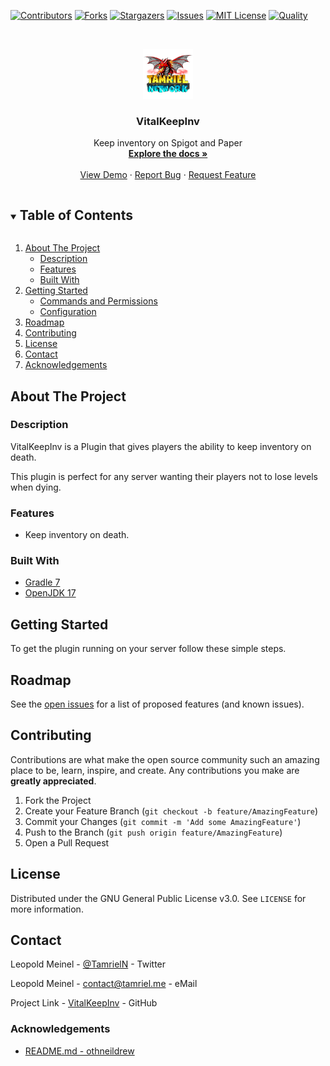 <!-- PROJECT SHIELDS -->
[![Contributors][contributors-shield]][contributors-url]
[![Forks][forks-shield]][forks-url]
[![Stargazers][stars-shield]][stars-url]
[![Issues][issues-shield]][issues-url]
[![MIT License][license-shield]][license-url]
[![Quality][quality-shield]][quality-url]

<!-- PROJECT LOGO -->
<!--suppress ALL -->
<br />
<p align="center">
  <a href="https://github.com/TamrielNetwork/VitalKeepInv">
    <img src="images/logo.png" alt="Logo" width="80" height="80">
  </a>

<h3 align="center">VitalKeepInv</h3>

  <p align="center">
    Keep inventory on Spigot and Paper
    <br />
    <a href="https://github.com/TamrielNetwork/VitalKeepInv"><strong>Explore the docs »</strong></a>
    <br />
    <br />
    <a href="https://github.com/TamrielNetwork/VitalKeepInv">View Demo</a>
    ·
    <a href="https://github.com/TamrielNetwork/VitalKeepInv/issues">Report Bug</a>
    ·
    <a href="https://github.com/TamrielNetwork/VitalKeepInv/issues">Request Feature</a>
  </p>

<!-- TABLE OF CONTENTS -->
<details open="open">
  <summary><h2 style="display: inline-block">Table of Contents</h2></summary>
  <ol>
    <li>
      <a href="#about-the-project">About The Project</a>
      <ul>
        <li><a href="#description">Description</a></li>
        <li><a href="#features">Features</a></li>
        <li><a href="#built-with">Built With</a></li>
      </ul>
    </li>
    <li>
      <a href="#getting-started">Getting Started</a>
      <ul>
        <li><a href="#commands-and-permissions">Commands and Permissions</a></li>
        <li><a href="#configuration">Configuration</a></li>
      </ul>
    </li>
    <li><a href="#roadmap">Roadmap</a></li>
    <li><a href="#contributing">Contributing</a></li>
    <li><a href="#license">License</a></li>
    <li><a href="#contact">Contact</a></li>
    <li><a href="#acknowledgements">Acknowledgements</a></li>
  </ol>
</details>

<!-- ABOUT THE PROJECT -->

## About The Project

### Description

VitalKeepInv is a Plugin that gives players the ability to keep inventory on death.

This plugin is perfect for any server wanting their players not to lose levels when dying.

### Features

* Keep inventory on death.

### Built With

* [Gradle 7](https://docs.gradle.org/7.4/release-notes.html)
* [OpenJDK 17](https://openjdk.java.net/projects/jdk/17/)

<!-- GETTING STARTED -->

## Getting Started

To get the plugin running on your server follow these simple steps.

<!-- ROADMAP -->

## Roadmap

See the [open issues](https://github.com/TamrielNetwork/VitalKeepInv/issues) for a list of proposed features (and known
issues).

<!-- CONTRIBUTING -->

## Contributing

Contributions are what make the open source community such an amazing place to be, learn, inspire, and create. Any
contributions you make are **greatly appreciated**.

1. Fork the Project
2. Create your Feature Branch (`git checkout -b feature/AmazingFeature`)
3. Commit your Changes (`git commit -m 'Add some AmazingFeature'`)
4. Push to the Branch (`git push origin feature/AmazingFeature`)
5. Open a Pull Request

<!-- LICENSE -->

## License

Distributed under the GNU General Public License v3.0. See `LICENSE` for more information.

<!-- CONTACT -->

## Contact

Leopold Meinel - [@TamrielN](https://twitter.com/TamrielN) - Twitter

Leopold Meinel - [contact@tamriel.me](mailto:contact@tamriel.me) - eMail

Project Link - [VitalKeepInv](https://github.com/TamrielNetwork/VitalKeepInv) - GitHub

<!-- ACKNOWLEDGEMENTS -->

### Acknowledgements

* [README.md - othneildrew](https://github.com/othneildrew/Best-README-Template)

<!-- MARKDOWN LINKS & IMAGES -->

[contributors-shield]: https://img.shields.io/github/contributors-anon/TamrielNetwork/VitalKeepInv?style=for-the-badge

[contributors-url]: https://github.com/TamrielNetwork/VitalKeepInv/graphs/contributors

[forks-shield]: https://img.shields.io/github/forks/TamrielNetwork/VitalKeepInv?label=Forks&style=for-the-badge

[forks-url]: https://github.com/TamrielNetwork/VitalKeepInv/network/members

[stars-shield]: https://img.shields.io/github/stars/TamrielNetwork/VitalKeepInv?style=for-the-badge

[stars-url]: https://github.com/TamrielNetwork/VitalKeepInv/stargazers

[issues-shield]: https://img.shields.io/github/issues/TamrielNetwork/VitalKeepInv?style=for-the-badge

[issues-url]: https://github.com/TamrielNetwork/VitalKeepInv/issues

[license-shield]: https://img.shields.io/github/license/TamrielNetwork/VitalKeepInv?style=for-the-badge

[license-url]: https://github.com/TamrielNetwork/VitalKeepInv/blob/main/LICENSE

[quality-shield]: https://img.shields.io/codefactor/grade/github/TamrielNetwork/VitalKeepInv?style=for-the-badge

[quality-url]: https://www.codefactor.io/repository/github/TamrielNetwork/VitalKeepInv
